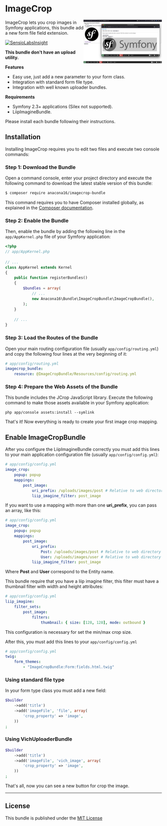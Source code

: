 ImageCrop
=========

<img src="https://raw.githubusercontent.com/anacona16/ImageCropBundle/master/Resources/doc/images/image_crop.png" width="50%" alt="ImageCrop" title="ImageCrop" align="right" />

ImageCrop lets you crop images in Symfony applications, this bundle add a new
form file field extension.

[![SensioLabsInsight](https://insight.sensiolabs.com/projects/ac8e3237-f910-46b5-9fcc-3afe329496eb/mini.png)](https://insight.sensiolabs.com/projects/ac8e3237-f910-46b5-9fcc-3afe329496eb)

**This bundle don't have an upload utility.**

**Features**

  * Easy use, just add a new parameter to your form class.
  * Integration with standard form file type.
  * Integration with well known uploader bundles.

**Requirements**

  * Symfony 2.3+ applications (Silex not supported).
  * LiipImagineBundle.
  
Please install each bundle following their instructions.

Installation
------------

Installing ImageCrop requires you to edit two files and execute two console
commands:

### Step 1: Download the Bundle

Open a command console, enter your project directory and execute the
following command to download the latest stable version of this bundle:

```bash
$ composer require anacona16/imagecrop-bundle
```

This command requires you to have Composer installed globally, as explained
in the [Composer documentation](https://getcomposer.org/doc/00-intro.md).

### Step 2: Enable the Bundle

Then, enable the bundle by adding the following line in the `app/AppKernel.php`
file of your Symfony application:

```php
<?php
// app/AppKernel.php

// ...
class AppKernel extends Kernel
{
    public function registerBundles()
    {
        $bundles = array(
            // ...
            new Anacona16\Bundle\ImageCropBundle\ImageCropBundle(),
        );
    }

    // ...
}
```

### Step 3: Load the Routes of the Bundle

Open your main routing configuration file (usually `app/config/routing.yml`)
and copy the following four lines at the very beginning of it:

```yaml
# app/config/routing.yml
imagecrop_bundle:
    resource: @ImageCropBundle/Resources/config/routing.yml
```

### Step 4: Prepare the Web Assets of the Bundle

This bundle includes the JCrop JavaScript library. Execute the following
command to make those assets available in your Symfony application:

```cli
php app/console assets:install --symlink
```

That's it! Now everything is ready to create your first image crop mapping.

Enable ImageCropBundle
----------------------

After you configure the LiipImagineBundle correctly you must add this lines
to your main application configuration file (usually `app/config/config.yml`):

```yaml
# app/config/config.yml
image_crop:
    popup: popup
    mappings:
        post_image:
            uri_prefix: /uploads/images/post # Relative to web directory
            liip_imagine_filter: post_image
```

If you want to use a mapping with more than one **uri_prefix**, you can pass an array, like this:

```yaml
# app/config/config.yml
image_crop:
    popup: popup
    mappings:
        post_image:
            uri_prefix:
                Post: /uploads/images/post # Relative to web directory
                User: /uploads/images/user # Relative to web directory
            liip_imagine_filter: post_image
```

Where **Post** and **User** correspond to the Entity name.

This bundle require that you have a liip imagine filter, this filter must have
a thumbnail filter with width and height attributes:

```yaml
# app/config/config.yml
liip_imagine:
    filter_sets:
        post_image:
            filters:
                thumbnail: { size: [128, 128], mode: outbound }
```

This configuration is necessary for set the min/max crop size.

After this, you must add this lines to your `app/config/config.yml`

```yaml
# app/config/config.yml
twig:
    form_themes:
        - "ImageCropBundle:Form:fields.html.twig"
```

### Using standard file type

In your form type class you must add a new field:

```php
$builder
    ->add('title')
    ->add('imageFile', 'file', array(
        'crop_property' => 'image',
    ))
;
```
### Using VichUploaderBundle

```php
$builder
    ->add('title')
    ->add('imageFile', 'vich_image', array(
        'crop_property' => 'image',
    ))
;
```

That's all, now you can see a new button for crop the image.

-----

License
-------

This bundle is published under the [MIT License](LICENSE)

